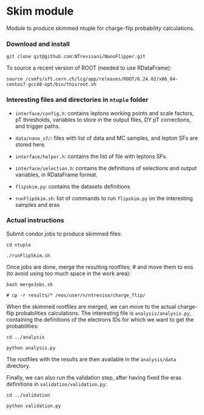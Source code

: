# Skim module

Module to produce skimmed ntuple for charge-flip probability calculations.

### Download and install

    git clone git@github.com:NTrevisani/NanoFlipper.git

To source a recent version of ROOT (needed to use RDataFrame):

    source /cvmfs/sft.cern.ch/lcg/app/releases/ROOT/6.24.02/x86_64-centos7-gcc48-opt/bin/thisroot.sh

### Interesting files and directories in `ntuple` folder

- `interface/config.h`: contains leptons working points and scale factors, pT thresholds, variables to store in the output files, DY pT corrections, and trigger paths.

- `data/nano_v7/`: files with list of data and MC samples, and lepton SFs are stored here.

- `interface/helper.h`: contains the list of file with leptons SFs.

- `interface/selection.h`: contains the definitions of selections and output variables, in RDataFrame format.

- `flipskim.py`: contains the datasets definitions

- `runFlipSkim.sh`: list of commands to run `flipskim.py` on the interesting samples and eras

### Actual instructions

Submit condor jobs to produce skimmed files:

    cd ntuple

    ./runFlipSkim.sh

Once jobs are done, merge the resulting rootfiles;   # and move them to eos (to avoid using too much space in the work area):

    bash mergeJobs.sh

    # cp -r results/* /eos/user/n/ntrevisa/charge_flip/

When the skimmed rootfiles are merged, we can move to the actual charge-flip probabilities calculations. The interesting file is `analysis/analysis.py`, containing the definitions of the electrons IDs for which we want to get the probabilities:

    cd ../analysis

    python analysis.py

The rootfiles with the results are then available in the `analysis/data` directory.

Finally, we can also run the validation step, after having fixed the eras definitions in `validation/validation.py`:

    cd ../validation

    python validation.py